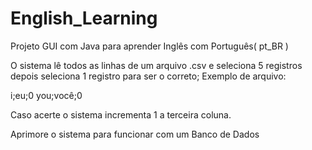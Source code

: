 # English_Learning
Projeto GUI com Java para aprender Inglês com Português( pt_BR )

O sistema lê todos as linhas de um arquivo .csv e seleciona 5 registros depois seleciona 1 registro para ser o correto;
Exemplo de arquivo:

i;eu;0
you;você;0

Caso acerte o sistema incrementa 1 a terceira coluna.

Aprimore o sistema para funcionar com um Banco de Dados
